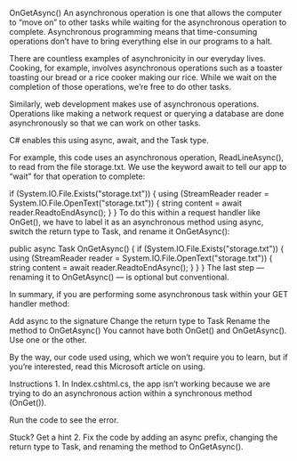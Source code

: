 OnGetAsync()
An asynchronous operation is one that allows the computer to “move on” to other tasks while waiting for the asynchronous operation to complete. Asynchronous programming means that time-consuming operations don’t have to bring everything else in our programs to a halt.

There are countless examples of asynchronicity in our everyday lives. Cooking, for example, involves asynchronous operations such as a toaster toasting our bread or a rice cooker making our rice. While we wait on the completion of those operations, we’re free to do other tasks.

Similarly, web development makes use of asynchronous operations. Operations like making a network request or querying a database are done asynchronously so that we can work on other tasks.

C# enables this using async, await, and the Task type.

For example, this code uses an asynchronous operation, ReadLineAsync(), to read from the file storage.txt. We use the keyword await to tell our app to “wait” for that operation to complete:

if (System.IO.File.Exists("storage.txt"))
{
  using (StreamReader reader = System.IO.File.OpenText("storage.txt"))
  {
    string content = await reader.ReadtoEndAsync();
  }
}
To do this within a request handler like OnGet(), we have to label it as an asynchronous method using async, switch the return type to Task, and rename it OnGetAsync():

public async Task OnGetAsync()
{
  if (System.IO.File.Exists("storage.txt"))
  {
    using (StreamReader reader = System.IO.File.OpenText("storage.txt"))
    {
      string content = await reader.ReadtoEndAsync();
    }
  }
}
The last step — renaming it to OnGetAsync() — is optional but conventional.

In summary, if you are performing some asynchronous task within your GET handler method:

Add async to the signature
Change the return type to Task
Rename the method to OnGetAsync()
You cannot have both OnGet() and OnGetAsync(). Use one or the other.

By the way, our code used using, which we won’t require you to learn, but if you’re interested, read this Microsoft article on using.

Instructions
1.
In Index.cshtml.cs, the app isn’t working because we are trying to do an asynchronous action within a synchronous method (OnGet()).

Run the code to see the error.


Stuck? Get a hint
2.
Fix the code by adding an async prefix, changing the return type to Task, and renaming the method to OnGetAsync().
